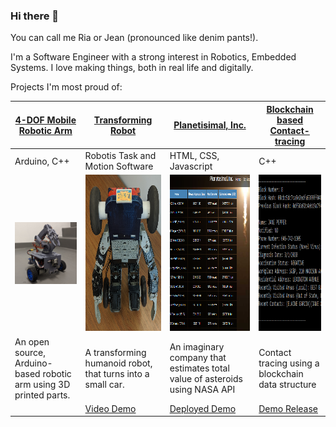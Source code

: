 ### Hi there 👋

You can call me Ria or Jean (pronounced like denim pants!).

I'm a Software Engineer with a strong interest in Robotics, Embedded Systems. I love making things, both in real life and digitally.

Projects I'm most proud of:

[4-DOF Mobile Robotic Arm](https://github.com/ria-leberu/CET4811-CapstoneProject-4DOFMobileRobotArm) | [Transforming Robot](https://github.com/ria-leberu/city-tech-robotics-humanoid-project) | [Planetisimal, Inc.](https://github.com/ria-leberu/planetesimal) | [Blockchain based Contact-tracing](https://github.com/ria-leberu/Contact-Tracing-Blockchain)
-------------------------|-------------------------------------|-------------------|--------------------------------
Arduino, C++ | Robotis Task and Motion Software | HTML, CSS, Javascript | C++
![Mobile Robot Arm 3/4 View](/pictures/mobile-robot-arm-preview.png)|<img src="/pictures/humanoid-robot-preview.png" width="250" height="250">|<img src="/pictures/planetesimal-preview.png" width="250" height="250">|<img src="/pictures/contact-tracing-blockchain-preview.png" height="250" width="250">
An open source, Arduino-based robotic arm using 3D printed parts. | A transforming humanoid robot, that turns into a small car. | An imaginary company that estimates total value of asteroids using NASA API | Contact tracing using a blockchain data structure
 | | [Video Demo](https://youtu.be/h8BmeVW0j8s)| [Deployed Demo](https://ria-leberu.github.io/planetesimal/index.html) | [Demo Release](https://github.com/ria-leberu/Contact-Tracing-Blockchain/releases/tag/release) |

<!--
**ria-leberu/ria-leberu** is a ✨ _special_ ✨ repository because its `README.md` (this file) appears on your GitHub profile.

Here are some ideas to get you started:

- 🔭 I’m currently working on ...
- 🌱 I’m currently learning ...
- 👯 I’m looking to collaborate on ...
- 🤔 I’m looking for help with ...
- 💬 Ask me about ...
- 📫 How to reach me: ...
- 😄 Pronouns: ...
- ⚡ Fun fact: ...
-->
